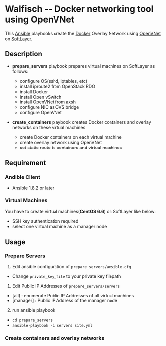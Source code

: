 Walfisch -- Docker networking tool using OpenVNet
====

This [Ansible](http://www.ansible.com) playbooks create the [Docker](https://www.docker.com/) Overlay Network using [OpenVNet](http://openvnet.org/) on [SoftLayer](http://www.softlayer.com/).

## Description

* **prepare_servers** playbook prepares virtual machines on SoftLayer as follows:
  * configure OS(sshd, iptables, etc)
  * install iproute2 from OpenStack RDO
  * install Docker
  * install Open vSwitch
  * install OpenVNet from axsh
  * configure NIC as OVS bridge
  * configure OpenVNet

* **create_containers** playbook creates Docker containers and overlay networks on these virtual machines
  * create Docker containers on each virtual machine
  * create overlay network using OpenVNet
  * set static route to containers and virtual machines

## Requirement

### Andible Client

* Ansible 1.8.2 or later

### Virtual Machines

You have to create virtual machines(**CentOS 6.6**) on SoftLayer like below:

* SSH key authentication required
* select one virtual machine as a manager node

## Usage

### Prepare Servers

1. Edit ansible configuration of `prepare_servers/ansible.cfg`
  * Change `private_key_file` to your private key filepath
1. Edit Public IP Addresses of `prepare_servers/servers`
  * [all] : enumerate Public IP Addresses of all virtual machines
  * [manager] : Public IP Address of the manager node
2. run ansible playbook
  * `cd prepare_servers`
  * `ansible-playbook -i servers site.yml`

### Create containers and overlay networks




